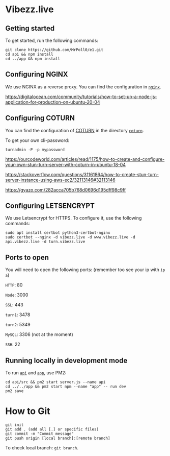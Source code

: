 # Vibezz.live

## Getting started
To get started, run the following commands:

	git clone https://github.com/MrPoll0/e1.git
	cd api && npm install
	cd ../app && npm install

## Configuring NGINX
We use NGINX as a reverse proxy. You can find the configuration in [`nginx`](https://github.com/MrPoll0/e1/tree/prod/nginx).

https://digitalocean.com/community/tutorials/how-to-set-up-a-node-js-application-for-production-on-ubuntu-20-04

## Configuring COTURN
You can find the configuration of [COTURN](https://github.com/coturn/coturn) in the directory [`coturn`](https://github.com/MrPoll0/e1/tree/prod/coturn).

To get your own cli-password:
	
	turnadmin -P -p mypassword

https://ourcodeworld.com/articles/read/1175/how-to-create-and-configure-your-own-stun-turn-server-with-coturn-in-ubuntu-18-04

https://stackoverflow.com/questions/31161864/how-to-create-stun-turn-server-instance-using-aws-ec2/32113146#32113146

https://gyazo.com/282acca705b768d0696d195dff98c9ff

## Configuring LETSENCRYPT
We use Letsencrypt for HTTPS. To configure it, use the following commands:

	sudo apt install certbot python3-certbot-nginx
	sudo certbot --nginx -d vibezz.live -d www.vibezz.live -d api.vibezz.live -d turn.vibezz.live

## Ports to open
You will need to open the following ports: (remember too see your ip with `ip a`)

`HTTP`: 80

`Node`: 3000

`SSL`: 443

`turn1`: 3478

`turn2`: 5349

`MySQL`: 3306 (not at the moment)

`SSH`: 22

## Running locally in development mode
To run [`api`](https://github.com/MrPoll0/e1/tree/prod/api) and [`app`](https://github.com/MrPoll0/e1/tree/prod/app), use PM2:

	cd api/src && pm2 start server.js --name api
	cd ../../app && pm2 start npm --name "app" -- run dev
	pm2 save

# How to Git

	git init
	git add . (add all [.] or specific files)
	git commit -m "Commit message"
	git push origin [local branch]:[remote branch]
To check local branch: `git branch`.
